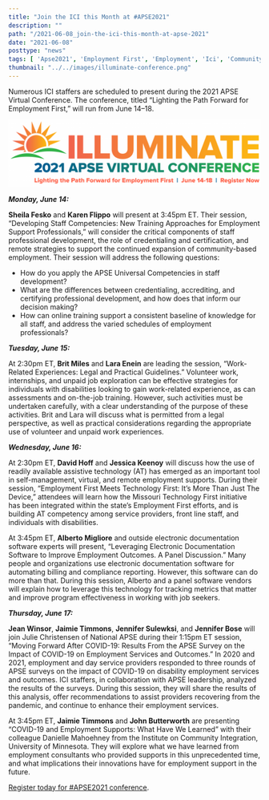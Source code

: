 ```yaml
---
title: "Join the ICI this Month at #APSE2021"
description: ""
path: "/2021-06-08_join-the-ici-this-month-at-apse-2021"
date: "2021-06-08"
posttype: "news"
tags: [ 'Apse2021', 'Employment First', 'Employment', 'Ici', 'Community Inclusion']
thumbnail: "../../images/illuminate-conference.png"
---
```


Numerous ICI staffers are scheduled to present during the 2021 APSE Virtual Conference. The conference, titled “Lighting the Path Forward for Employment First,” will run from June 14–18.


 ![APSE logo that says “Illuminate 2021 APSE Virtual Conference” Lighting the Path Forward for Employment First, June 14–18, Register Now. There is a sun and green hill icon on the left.](../../images/illuminate-conference-long.png)


**_Monday, June 14:_**

**Sheila Fesko**  and  **Karen Flippo**  will present at 3:45pm ET. Their session, “Developing Staff Competencies: New Training Approaches for Employment Support Professionals,” will consider the critical components of staff professional development, the role of credentialing and certification, and remote strategies to support the continued expansion of community-based employment. Their session will address the following questions:

-   How do you apply the APSE Universal Competencies in staff development?
-   What are the differences between credentialing, accrediting, and certifying professional development, and how does that inform our decision making?
-   How can online training support a consistent baseline of knowledge for all staff, and address the varied schedules of employment professionals?

**_Tuesday, June 15:_**

At 2:30pm ET,  **Brit Miles**  and  **Lara Enein** are leading the session, “Work-Related Experiences: Legal and Practical Guidelines.” Volunteer work, internships, and unpaid job exploration can be effective strategies for individuals with disabilities looking to gain work-related experience, as can assessments and on-the-job training. However, such activities must be undertaken carefully, with a clear understanding of the purpose of these activities. Brit and Lara will discuss what is permitted from a legal perspective, as well as practical considerations regarding the appropriate use of volunteer and unpaid work experiences.

**_Wednesday, June 16:_**

At 2:30pm ET,  **David Hoff**  and  **Jessica Keenoy**  will discuss how the use of readily available assistive technology (AT) has emerged as an important tool in self-management, virtual, and remote employment supports. During their session, “Employment First Meets Technology First: It’s More Than Just The Device,” attendees will learn how the Missouri Technology First initiative has been integrated within the state’s Employment First efforts, and is building AT competency among service providers, front line staff, and individuals with disabilities.

At 3:45pm ET,  **Alberto Migliore** and outside electronic documentation software experts will present, “Leveraging Electronic Documentation Software to Improve Employment Outcomes. A Panel Discussion.” Many people and organizations use electronic documentation software for automating billing and compliance reporting. However, this software can do more than that. During this session, Alberto and a panel software vendors will explain how to leverage this technology for tracking metrics that matter and improve program effectiveness in working with job seekers.

**_Thursday, June 17:_**

**Jean Winsor**,  **Jaimie Timmons**,  **Jennifer Sulewksi**, and  **Jennifer Bose**  will join Julie Christensen of National APSE during their 1:15pm ET session, “Moving Forward After COVID-19: Results From the APSE Survey on the Impact of COVID-19 on Employment Services and Outcomes.” In 2020 and 2021, employment and day service providers responded to three rounds of APSE surveys on the impact of COVID-19 on disability employment services and outcomes. ICI staffers, in collaboration with APSE leadership, analyzed the results of the surveys. During this session, they will share the results of this analysis, offer recommendations to assist providers recovering from the pandemic, and continue to enhance their employment services.

At 3:45pm ET,  **Jaimie Timmons**  and  **John Butterworth**  are presenting “COVID-19 and Employment Supports: What Have We Learned” with their colleague Danielle Mahoehney from the  Institute on Community Integration, University of Minnesota. They will explore what we have learned from employment consultants who provided supports in this unprecedented time, and what implications their innovations have for employment support in the future.

[Register today for #APSE2021 conference](https://apse.org/events-learning/annual-conference/).
